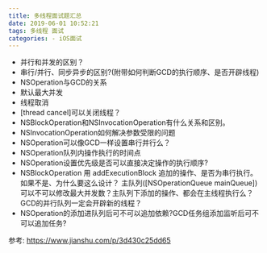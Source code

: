 ```yaml
---
title: 多线程面试题汇总
date: 2019-06-01 10:52:21
tags: 多线程 面试
categories: - iOS面试
---
```


* 并行和并发的区别？
* 串行/并行、同步异步的区别?(附带如何判断GCD的执行顺序、是否开辟线程)
* NSOperation与GCD的关系
* 默认最大并发
* 线程取消
* [thread cancel]可以关闭线程？
* NSBlockOperation和NSInvocationOperation有什么关系和区别。
* NSInvocationOperation如何解决参数受限的问题
* NSOperation可以像GCD一样设置串行并行么？
* NSOperation队列内操作执行的时间点
* NSOperation设置优先级是否可以直接决定操作的执行顺序?
* NSBlockOperation 用 addExecutionBlock 追加的操作、是否为串行执行。如果不是、为什么要这么设计？
主队列([NSOperationQueue mainQueue])可以不可以修改最大并发数？主队列下添加的操作、都会在主线程执行么？
GCD的并行队列一定会开辟新的线程？
* NSOperation的添加进队列后可不可以追加依赖?GCD任务组添加监听后可不可以追加任务?

参考:
<https://www.jianshu.com/p/3d430c25dd65>
